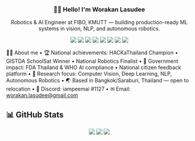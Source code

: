 <h3 align="center">👋🏼 Hello! I'm Worakan Lasudee</h3>

<p align="center">Robotics & AI Engineer at FIBO, KMUTT — building production-ready ML systems in vision, NLP, and autonomous robotics.</p>

<div align="center">

  <img src="https://img.shields.io/badge/c++-%2300599C.svg?style=for-the-badge&logo=c%2B%2B&logoColor=white">

  <img src="https://img.shields.io/badge/python-3670A0?style=for-the-badge&logo=python&logoColor=ffdd54">

  <img src="https://img.shields.io/badge/pytorch-%23EE4C2C.svg?style=for-the-badge&logo=pytorch&logoColor=white">

  <img src="https://img.shields.io/badge/tensorflow-%23FF6F00.svg?style=for-the-badge&logo=tensorflow&logoColor=white">

  <img src="https://img.shields.io/badge/opencv-5C3EE8?style=for-the-badge&logo=opencv&logoColor=white">

  <img src="https://img.shields.io/badge/scikit--learn-%23F7931E.svg?style=for-the-badge&logo=scikit-learn&logoColor=white">

  <img src="https://img.shields.io/badge/docker-2496ED?style=for-the-badge&logo=docker&logoColor=white">

  <img src="https://img.shields.io/badge/ros-%2322312b.svg?style=for-the-badge&logo=ros&logoColor=white">

</div>

🤝🏼 About me
 • 🏆 National achievements: HACKaThailand Champion • GISTDA SchoolSat Winner • National Robotics Finalist
 • 🤝 Government impact: FDA Thailand & WHO AI compliance • National citizen feedback platform
 • 🔬 Research focus: Computer Vision, Deep Learning, NLP, Autonomous Robotics
 • 🌏 Based in Bangkok/Saraburi, Thailand — open to relocation
 • 👾 Discord: iampeemai #1127
 • ✉ Email: worakan.lasudee@gmail.com

## 📊 GitHub Stats

<div align="center">

  <!-- GitHub Readme Stats -->
  <img src="https://github-readme-stats.vercel.app/api?username=Lworakan&theme=dark&hide_border=false&count_private=true&show_icons=true&cache_seconds=1800" />

  <!-- Streak Stats (updated domain) -->
  <img src="https://streak-stats.demolab.com/?user=Lworakan&theme=dark&hide_border=false" />

  <!-- Top Languages (simplified params + caching) -->
  <img src="https://github-readme-stats.vercel.app/api/top-langs/?username=Lworakan&theme=dark&hide_border=false&layout=compact&cache_seconds=1800" />

</div>

